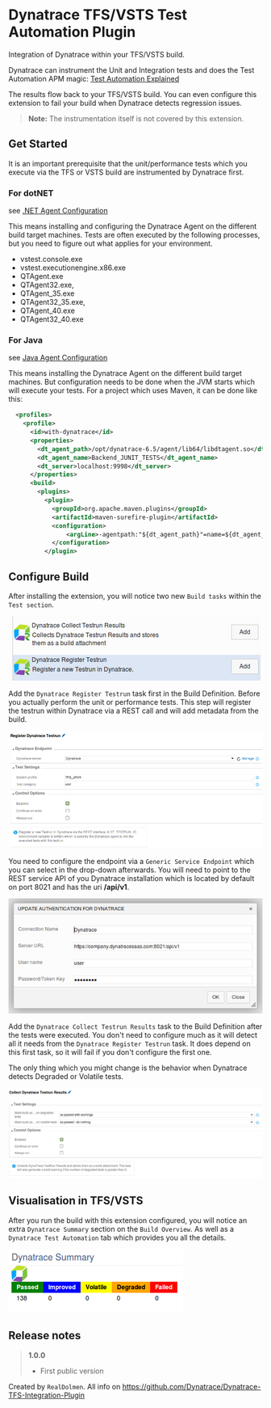# Dynatrace TFS/VSTS Test Automation Plugin

Integration of Dynatrace within your TFS/VSTS build. 

Dynatrace can instrument the Unit and Integration tests and does the Test Automation APM magic: [Test Automation Explained] 

The results flow back to your TFS/VSTS build. You can even configure this extension to fail your build when Dynatrace detects regression issues.

> **Note:** The instrumentation itself is not covered by this extension.

## Get Started ##

It is an important prerequisite that the unit/performance tests which you execute via the TFS or VSTS build are instrumented by Dynatrace first.

### For dotNET

see [.NET Agent Configuration]

This means installing and configuring the Dynatrace Agent on the different build target machines. Tests are often executed by the following processes, but you need to figure out what applies for your environment.

- vstest.console.exe
- vstest.executionengine.x86.exe
- QTAgent.exe
- QTAgent32.exe, 
- QTAgent_35.exe
- QTAgent32_35.exe, 
- QTAgent_40.exe
- QTAgent32_40.exe

### For Java

see [Java Agent Configuration]

This means installing the Dynatrace Agent on the different build target machines. But configuration needs to be done when the JVM starts which will execute your tests. For a project which uses Maven, it can be done like this:

```xml
  <profiles>
    <profile>
      <id>with-dynatrace</id>
      <properties>
        <dt_agent_path>/opt/dynatrace-6.5/agent/lib64/libdtagent.so</dt_agent_path>
        <dt_agent_name>Backend_JUNIT_TESTS</dt_agent_name>
        <dt_server>localhost:9998</dt_server>
      </properties>
      <build>
        <plugins>
          <plugin>
            <groupId>org.apache.maven.plugins</groupId>
            <artifactId>maven-surefire-plugin</artifactId>
            <configuration>
                <argLine>-agentpath:"${dt_agent_path}"=name=${dt_agent_name},server=${dt_server}</argLine>
            </configuration>
          </plugin>
```

## Configure Build ##

After installing the extension, you will notice two new `Build tasks` within the `Test section`.

![Add Tasks Dialog](screenshots/dynatrace-addtasks.png)

Add the `Dynatrace Register Testrun` task first in the Build Definition. Before you actually perform the unit or performance tests. This step will register the testrun within Dynatrace via a REST call and will add metadata from the build.

![Register Dynatrace Testrun Task](screenshots/register-dynatrace-testrun.png)

You need to configure the endpoint via a `Generic Service Endpoint` which you can select in the drop-down afterwards. You will need to point to the REST service API of you Dynatrace installation which is located by default on port 8021 and has the uri **/api/v1**.

![Dynatrace Service Endpoint](screenshots/dynatrace-service-endpoint.png)

Add the `Dynatrace Collect Testrun Results` task to the Build Definition after the tests were executed. You don't need to configure much as it will detect all it needs from the `Dynatrace Register Testrun` task. It does depend on this first task, so it will fail if you don't configure the first one.

The only thing which you might change is the behavior when Dynatrace detects Degraded or Volatile tests.

![Collect Dynatrace Testrun Results Task](screenshots/collect-dynatrace-testrun-results.png)

## Visualisation in TFS/VSTS  ##

After you run the build with this extension configured, you will notice an extra `Dynatrace Summary` section on the `Build Overview`. As well as a `Dynatrace Test Automation` tab which provides you all the details.

![Dynatrace Summary](screenshots/dynatrace-summary.png)

## Release notes ##

> **1.0.0**
> - First public version

Created by `RealDolmen`. All info on https://github.com/Dynatrace/Dynatrace-TFS-Integration-Plugin

[Test Automation Explained]: https://community.dynatrace.com/community/display/DOCDT65/Test+Automation+Explained
[.NET Agent Configuration]: https://community.dynatrace.com/community/display/DOCDT65/.NET+Agent+Configuration
[Java Agent Configuration]: https://community.dynatrace.com/community/display/DOCDT65/Java+Agent+Configuration








